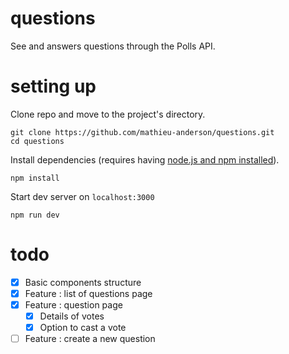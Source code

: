 # questions
See and answers questions through the Polls API.

# setting up
Clone repo and move to the project's directory.
```
git clone https://github.com/mathieu-anderson/questions.git
cd questions
```

Install dependencies (requires having [node.js and npm installed](https://nodejs.org/en/download/)).
```
npm install
```

Start dev server on `localhost:3000`
```
npm run dev
```

# todo
- [x] Basic components structure
- [x] Feature : list of questions page
- [x] Feature : question page
  - [x] Details of votes
  - [x] Option to cast a vote
- [ ] Feature : create a new question
